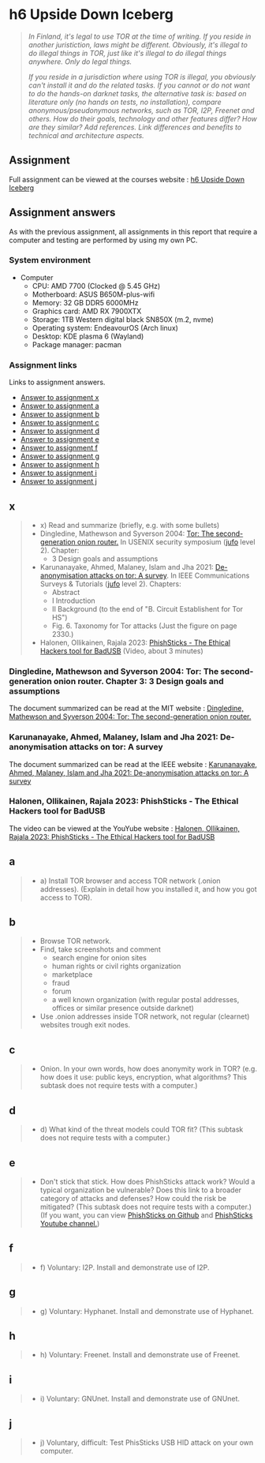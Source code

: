 # h6 Upside Down Iceberg

>*In Finland, it's legal to use TOR at the time of writing. If you reside in another juristiction, laws might be different. Obviously, it's illegal to do illegal things in TOR, just like it's illegal to do illegal things anywhere. Only do legal things.*
>
>*If you reside in a jurisdiction where using TOR is illegal, you obviously can't install it and do the related tasks. If you cannot or do not want to do the hands-on darknet tasks, the alternative task is: based on literature only (no hands on tests, no installation), compare anonymous/pseudonymous networks, such as TOR, I2P, Freenet and others. How do their goals, technology and other features differ? How are they similar? Add references. Link differences and benefits to technical and architecture aspects.*

## Assignment

Full assignment can be viewed at the courses website : [h6 Upside Down Iceberg](https://terokarvinen.com/trust-to-blockchain/#h6-upside-down-iceberg)

## Assignment answers

As with the previous assignment, all assignments in this report that require a computer and testing are performed by using my own PC.

### System environment

- Computer
  - CPU: AMD 7700 (Clocked @ 5.45 GHz)
  - Motherboard: ASUS B650M-plus-wifi
  - Memory: 32 GB DDR5 6000MHz
  - Graphics card: AMD RX 7900XTX
  - Storage: 1TB Western digital black SN850X (m.2, nvme)
  - Operating system: EndeavourOS (Arch linux)
  - Desktop: KDE plasma 6 (Wayland)
  - Package manager: pacman

### Assignment links

Links to assignment answers.

- [Answer to assignment x](h6_Upside_Down_Iceberg.md#x)
- [Answer to assignment a](h6_Upside_Down_Iceberg.md#a)
- [Answer to assignment b](h6_Upside_Down_Iceberg.md#b)
- [Answer to assignment c](h6_Upside_Down_Iceberg.md#c)
- [Answer to assignment d](h6_Upside_Down_Iceberg.md#d)
- [Answer to assignment e](h6_Upside_Down_Iceberg.md#e)
- [Answer to assignment f](h6_Upside_Down_Iceberg.md#f)
- [Answer to assignment g](h6_Upside_Down_Iceberg.md#g)
- [Answer to assignment h](h6_Upside_Down_Iceberg.md#g)
- [Answer to assignment i](h6_Upside_Down_Iceberg.md#g)
- [Answer to assignment j](h6_Upside_Down_Iceberg.md#g)

## x

>- x) Read and summarize (briefly, e.g. with some bullets)
>  - Dingledine, Mathewson and Syverson 2004: [Tor: The second-generation onion router.](https://css.csail.mit.edu/6.858/2022/readings/tor-design.pdf) In USENIX security symposium ([jufo](https://jfp.csc.fi/jufoportaali) level 2). Chapter:
>    - 3 Design goals and assumptions
>  - Karunanayake, Ahmed, Malaney, Islam and Jha 2021: [De-anonymisation attacks on tor: A survey](https://ieeexplore.ieee.org/ielx7/9739/9621320/09471821.pdf). In IEEE Communications Surveys & Tutorials ([jufo](https://jfp.csc.fi/jufoportaali) level 2). Chapters:
>    - Abstract
>    - I Introduction
>    - II Background (to the end of "B. Circuit Establishent for Tor HS")
>    - Fig. 6. Taxonomy for Tor attacks (Just the figure on page 2330.)
>  - Halonen, Ollikainen, Rajala 2023: [PhishSticks - The Ethical Hackers tool for BadUSB](https://www.youtube.com/watch?v=bDzVevtZiWE) (Video, about 3 minutes)

### Dingledine, Mathewson and Syverson 2004: Tor: The second-generation onion router. Chapter 3: 3 Design goals and assumptions
The document summarized can be read at the MIT website : [Dingledine, Mathewson and Syverson 2004: Tor: The second-generation onion router.](https://css.csail.mit.edu/6.858/2022/readings/tor-design.pdf)

### Karunanayake, Ahmed, Malaney, Islam and Jha 2021: De-anonymisation attacks on tor: A survey
The document summarized can be read at the IEEE website : [Karunanayake, Ahmed, Malaney, Islam and Jha 2021: De-anonymisation attacks on tor: A survey](https://ieeexplore.ieee.org/ielx7/9739/9621320/09471821.pdf)

### Halonen, Ollikainen, Rajala 2023: PhishSticks - The Ethical Hackers tool for BadUSB
The video can be viewed at the YouYube website : [Halonen, Ollikainen, Rajala 2023: PhishSticks - The Ethical Hackers tool for BadUSB](https://www.youtube.com/watch?v=bDzVevtZiWE)

## a

>- a) Install TOR browser and access TOR network (.onion addresses). (Explain in detail how you installed it, and how you got access to TOR).

## b 

>- Browse TOR network.
>  - Find, take screenshots and comment
>    - search engine for onion sites
>    - human rights or civil rights organization
>    - marketplace
>    - fraud
>    - forum
>    - a well known organization (with regular postal addresses, offices or similar presence outside darknet)
>  - Use .onion addresses inside TOR network, not regular (clearnet) websites trough exit nodes.

## c

>- Onion. In your own words, how does anonymity work in TOR? (e.g. how does it use: public keys, encryption, what algorithms? This subtask does not require tests with a computer.)

## d 

>- d) What kind of the threat models could TOR fit? (This subtask does not require tests with a computer.)

## e

>- Don't stick that stick. How does PhishSticks attack work? Would a typical organization be vulnerable? Does this link to a broader category of attacks and defenses? How could the risk be mitigated? (This subtask does not require tests with a computer.) (If you want, you can view [PhishSticks on Github](https://github.com/therealhalonen/PhishSticks/) and [PhishSticks Youtube channel.](https://www.youtube.com/@phishsticks_pentest/videos))

## f

>- f) Voluntary: I2P. Install and demonstrate use of I2P.

## g

>- g) Voluntary: Hyphanet. Install and demonstrate use of Hyphanet.

## h

>- h) Voluntary: Freenet. Install and demonstrate use of Freenet.

## i

>- i) Voluntary: GNUnet. Install and demonstrate use of GNUnet.

## j

>- j) Voluntary, difficult: Test PhisSticks USB HID attack on your own computer.